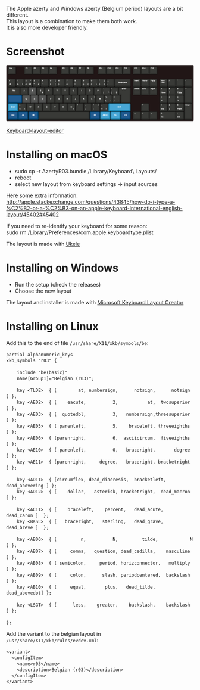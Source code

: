 The Apple azerty and Windows azerty (Belgium period) layouts are a bit different.  
This layout is a combination to make them both work.  
It is also more developer friendly.  

Screenshot
==========
 
![Layout](/keyboard-layout.png)

[Keyboard-layout-editor](http://www.keyboard-layout-editor.com/#/gists/63b058a04445e88629c4292a479f954a)


Installing on macOS
===================
- sudo cp -r AzertyR03.bundle /Library/Keyboard\ Layouts/  
- reboot  
- select new layout from keyboard settings -> input sources  

Here some extra information:  
http://apple.stackexchange.com/questions/43845/how-do-i-type-a-%C2%B2-or-a-%C2%B3-on-an-apple-keyboard-international-english-layout/45402#45402

If you need to re-identify your keyboard for some reason:  
sudo rm /Library/Preferences/com.apple.keyboardtype.plist


The layout is made with [Ukele](http://scripts.sil.org/cms/scripts/page.php?site_id=nrsi&id=ukelele)

Installing on Windows
=====================
- Run the setup (check the releases)
- Choose the new layout

The layout and installer is made with [Microsoft Keyboard Layout Creator](https://msdn.microsoft.com/en-us/globalization/keyboardlayouts.aspx)

Installing on Linux
===================

Add this to the end of file `/usr/share/X11/xkb/symbols/be`:

	partial alphanumeric_keys
	xkb_symbols "r03" {

	    include "be(basic)"
	    name[Group1]="Belgian (r03)";

	    key <TLDE>	{ [        at, numbersign,      notsign,      notsign ] };
	    key <AE02>	{ [    eacute,          2,           at,  twosuperior ] };
	    key <AE03>	{ [  quotedbl,          3,   numbersign,threesuperior ]	};
	    key <AE05>	{ [ parenleft,          5,    braceleft, threeeighths ]	};
	    key <AE06>	{ [parenright,          6,  asciicircum,  fiveeighths ]	};
	    key <AE10>	{ [ parenleft,          0,   braceright,       degree ]	};
	    key <AE11>	{ [parenright,     degree,   braceright, bracketright ]	};

	    key <AD11>	{ [circumflex, dead_diaeresis,  bracketleft, dead_abovering ] };
	    key <AD12>	{ [    dollar,   asterisk, bracketright,  dead_macron ]	};

	    key <AC11>	{ [    braceleft,    percent,   dead_acute,   dead_caron ]	};
	    key <BKSL>	{ [   braceright,   sterling,   dead_grave,   dead_breve ]	};

	 	key <AB06>  { [         n,          N,         tilde,            N ] };
	    key <AB07>	{ [     comma,   question, dead_cedilla,    masculine ]	};
	    key <AB08>	{ [ semicolon,     period, horizconnector,   multiply ]	};
	    key <AB09>	{ [     colon,      slash, periodcentered,  backslash ] };
	    key <AB10>	{ [     equal,       plus,   dead_tilde, dead_abovedot]	};
	    
	    key <LSGT>  { [      less,    greater,    backslash,    backslash ]	};

	};


Add the variant to the belgian layout in `/usr/share/X11/xkb/rules/evdev.xml`:

	<variant>
	  <configItem>
	    <name>r03</name>
	    <description>Belgian (r03)</description>
	  </configItem>
	</variant>  
